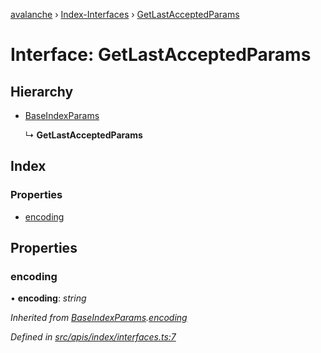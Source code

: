 [avalanche](../README.md) › [Index-Interfaces](../modules/index_interfaces.md) › [GetLastAcceptedParams](index_interfaces.getlastacceptedparams.md)

# Interface: GetLastAcceptedParams

## Hierarchy

* [BaseIndexParams](index_interfaces.baseindexparams.md)

  ↳ **GetLastAcceptedParams**

## Index

### Properties

* [encoding](index_interfaces.getlastacceptedparams.md#encoding)

## Properties

###  encoding

• **encoding**: *string*

*Inherited from [BaseIndexParams](index_interfaces.baseindexparams.md).[encoding](index_interfaces.baseindexparams.md#encoding)*

*Defined in [src/apis/index/interfaces.ts:7](https://github.com/ava-labs/avalanchejs/blob/8033096/src/apis/index/interfaces.ts#L7)*
